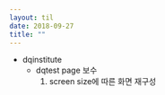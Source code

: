 ```yaml
---
layout: til
date: 2018-09-27
title: ""
---
```

  
* dqinstitute
  * dqtest page 보수
    1. screen size에 따른 화면 재구성    


